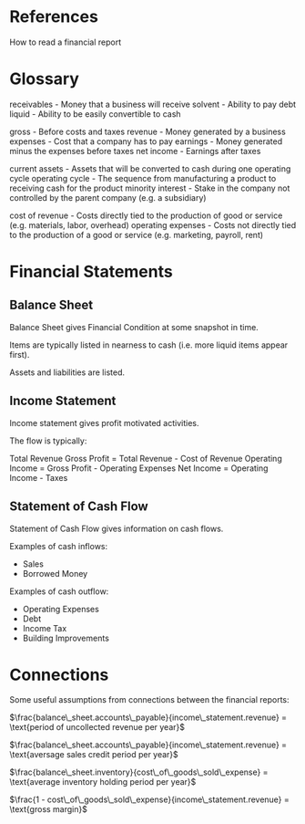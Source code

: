 # References
How to read a financial report

# Glossary

receivables - Money that a business will receive
solvent - Ability to pay debt
liquid - Ability to be easily convertible to cash

gross - Before costs and taxes
revenue - Money generated by a business
expenses - Cost that a company has to pay
earnings - Money generated minus the expenses before taxes
net income - Earnings after taxes

current assets - Assets that will be converted to cash during one operating cycle
operating cycle - The sequence from manufacturing a product to receiving cash for the product
minority interest - Stake in the company not controlled by the parent company (e.g. a subsidiary)

cost of revenue - Costs directly tied to the production of good or service (e.g. materials, labor, overhead)
operating expenses - Costs not directly tied to the production of a good or service (e.g. marketing, payroll, rent)

# Financial Statements

## Balance Sheet

Balance Sheet gives Financial Condition at some snapshot in time.

Items are typically listed in nearness to cash (i.e. more liquid items appear first).

Assets and liabilities are listed.

## Income Statement

Income statement gives profit motivated activities.

The flow is typically:

Total Revenue
Gross Profit = Total Revenue - Cost of Revenue
Operating Income = Gross Profit - Operating Expenses
Net Income = Operating Income - Taxes


## Statement of Cash Flow 

Statement of Cash Flow gives information on cash flows.

Examples of cash inflows:
* Sales
* Borrowed Money

Examples of cash outflow:
* Operating Expenses
* Debt
* Income Tax
* Building Improvements

# Connections

Some useful assumptions from connections between the financial reports:

$\frac{balance\_sheet.accounts\_payable}{income\_statement.revenue} = \text{period of uncollected revenue per year}$

$\frac{balance\_sheet.accounts\_payable}{income\_statement.revenue} = \text{aversage sales credit period per year}$

$\frac{balance\_sheet.inventory}{cost\_of\_goods\_sold\_expense} = \text{average inventory holding period per year}$

$\frac{1 - cost\_of\_goods\_sold\_expense}{income\_statement.revenue} = \text{gross margin}$














